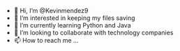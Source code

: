 - 👋 Hi, I’m @Kevinmendez9
- 👀 I’m interested in keeping my files saving
- 🌱 I’m currently learning Python and Java
- 💞️ I’m looking to collaborate with technology companies
- 📫 How to reach me ...

<!---
Kevinmendez9/Kevinmendez9 is a ✨ special ✨ repository because its `README.md` (this file) appears on your GitHub profile.
You can click the Preview link to take a look at your changes.
--->

